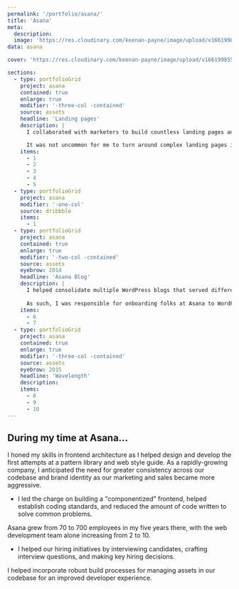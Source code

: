 ```yaml
---
permalink: '/portfolio/asana/'
title: 'Asana'
meta: 
  description: 
  image: 'https://res.cloudinary.com/keenan-payne/image/upload/v1661998554/portfolio/asana/cover_scey3k.png'
data: asana

cover: 'https://res.cloudinary.com/keenan-payne/image/upload/v1661998554/portfolio/asana/cover_scey3k.png'

sections: 
  - type: portfolioGrid
    project: asana
    contained: true
    enlarge: true
    modifier: '-three-col -contained'
    source: assets
    headline: 'Landing pages'
    description: |
      I collaborated with marketers to build countless landing pages announcing new product features and corning the work management market.

      It was not uncommon for me to turn around complex landing pages in two weeks at Asana. I worked on <em>many</em> tight deadlines and consistently produced high-quality work.
    items: 
      - 1
      - 2
      - 3
      - 4
      - 5
  - type: portfolioGrid
    project: asana
    modifier: '-one-col'
    source: dribbble
    items: 
      - 1
  - type: portfolioGrid
    project: asana
    contained: true
    enlarge: true
    modifier: '-two-col -contained'
    source: assets
    eyebrow: 2014
    headline: 'Asana Blog'
    description: |
      I helped consolidate multiple WordPress blogs that served different purposes. Furthermore, I took ownership over WordPress, building a custom theme for the blog and custom plugins for various functionality. 
      
      As such, I was responsible for onboarding folks at Asana to WordPress by helping manage accounts, writing documentation on the platform and our systems, and troubleshooting issues from stakeholders.
    items: 
      - 6
      - 7
  - type: portfolioGrid
    project: asana
    contained: true
    enlarge: true
    modifier: '-three-col -contained'
    source: assets
    eyebrow: 2015
    headline: 'Wavelength'
    description: 
    items: 
      - 8
      - 9
      - 10
---
```


## During my time at Asana...

I honed my skills in frontend architecture as I helped design and develop the first attempts at a pattern library and web style guide. As a rapidly-growing company, I anticipated the need for greater consistency across our codebase and brand identity as our marketing and sales became more aggressive. 
- I led the charge on building a "componentized" frontend, helped establish coding standards, and reduced the amount of code written to solve common problems.

Asana grew from 70 to 700 employees in my five years there, with the web development team alone increasing from 2 to 10. 
- I helped our hiring initiatives by interviewing candidates, crafting interview questions, and making key hiring decisions.

I helped incorporate robust build processes for managing assets in our codebase for an improved developer experience.
